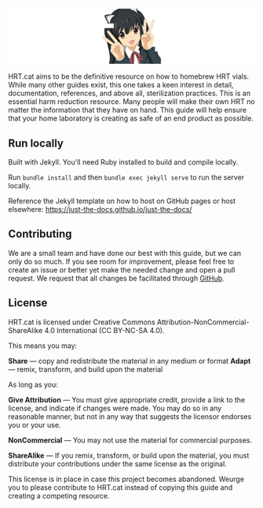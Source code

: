 ![](assets/images/logo.png)

HRT.cat aims to be the definitive resource on how to homebrew HRT vials. While many other guides exist, this one takes a keen interest in detail, documentation, references, and above all, sterilization practices. This is an essential harm reduction resource. Many people will make their own HRT no matter the information that they have on hand. This guide will help ensure that your home laboratory is creating as safe of an end product as possible.

## Run locally

Built with Jekyll. You'll need Ruby installed to build and compile locally.

Run `bundle install` and then `bundle exec jekyll serve` to run the server locally.

Reference the Jekyll template on how to host on GitHub pages or host elsewhere: https://just-the-docs.github.io/just-the-docs/

## Contributing

We are a small team and have done our best with this guide, but we can only do so much. If you see room for improvement, please feel free to create an issue or better yet make the needed change and open a pull request. We request that all changes be facilitated through [GitHub](https://github.com/hrtcat/hrtcat).

## License

HRT.cat is licensed under Creative Commons Attribution-NonCommercial-ShareAlike 4.0 International (CC BY-NC-SA 4.0).

This means you may:

**Share** — copy and redistribute the material in any medium or format
**Adapt** — remix, transform, and build upon the material 

As long as you:

**Give Attribution** — You must give appropriate credit, provide a link to the license, and indicate if changes were made. You may do so in any reasonable manner, but not in any way that suggests the licensor endorses you or your use.

**NonCommercial** — You may not use the material for commercial purposes.

**ShareAlike** — If you remix, transform, or build upon the material, you must distribute your contributions under the same license as the original. 

This license is in place in case this project becomes abandoned. Weurge you to please contribute to HRT.cat instead of copying this guide and creating a competing resource.

